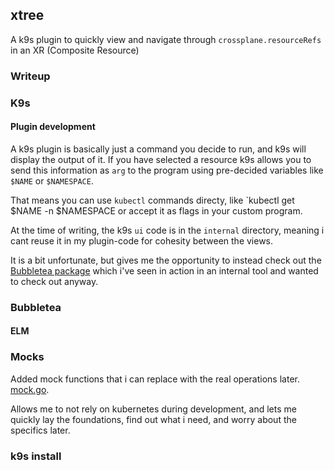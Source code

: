 ## xtree

A k9s plugin to quickly view and navigate through `crossplane.resourceRefs` in an XR (Composite Resource)


### Writeup

### K9s

#### Plugin development
A k9s plugin is basically just a command you decide to run, and k9s will display the output of it. If you have selected a resource k9s allows you to send this information as `arg` to the program using pre-decided variables like `$NAME` or `$NAMESPACE`.

That means you can use `kubectl` commands directy, like `kubectl get $NAME -n $NAMESPACE or accept it as flags in your custom program.

At the time of writing, the k9s `ui` code is in the `internal` directory, meaning i cant reuse it in my plugin-code for cohesity between the views.

It is a bit unfortunate, but gives me the opportunity to instead check out the [Bubbletea package](https://github.com/charmbracelet/bubbletea/) which i've seen in action in an internal tool and wanted to check out anyway.

### Bubbletea

#### ELM

### Mocks

Added mock functions that i can replace with the real operations later.
[mock.go](mock.go).

Allows me to not rely on kubernetes during development, and lets me quickly lay the foundations, find out what i need, and worry about the specifics later.


### k9s install